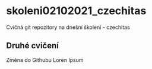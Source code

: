 # skoleni02102021_czechitas
Cvičná git repozitory na dnešní školení - czechitas
## Druhé cvičení
Změna do Githubu Loren Ipsum